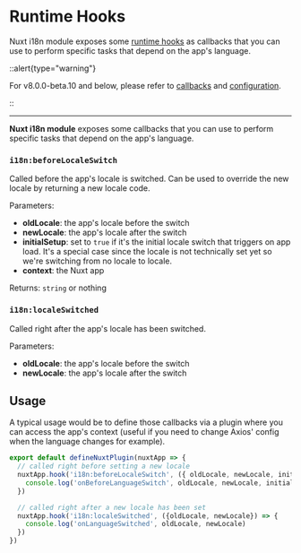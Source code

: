 # Runtime Hooks

Nuxt i18n module exposes some [runtime hooks](https://nuxt.com/docs/guide/going-further/hooks#app-hooks-runtime) as callbacks that you can use to perform specific tasks that depend on the app's language.

::alert{type="warning"}

For v8.0.0-beta.10 and below, please refer to [callbacks](https://i18n.nuxtjs.org/callbacks/) and [configuration](https://i18n.nuxtjs.org/options-reference#onbeforelanguageswitch).

::

---

**Nuxt i18n module** exposes some callbacks that you can use to perform specific tasks that depend on the app's language.

### `i18n:beforeLocaleSwitch`

Called before the app's locale is switched. Can be used to override the new locale by returning a new locale code.

Parameters:

- **oldLocale**: the app's locale before the switch
- **newLocale**: the app's locale after the switch
- **initialSetup**: set to `true` if it's the initial locale switch that triggers on app load. It's a special case since the locale is not technically set yet so we're switching from no locale to locale.
- **context**: the Nuxt app

Returns: `string` or nothing

### `i18n:localeSwitched`

Called right after the app's locale has been switched.

Parameters:

- **oldLocale**: the app's locale before the switch
- **newLocale**: the app's locale after the switch

## Usage

A typical usage would be to define those callbacks via a plugin where you can access the app's context \(useful if you need to change Axios' config when the language changes for example\).

```js {}[/plugins/i18n.js]
export default defineNuxtPlugin(nuxtApp => {
  // called right before setting a new locale
  nuxtApp.hook('i18n:beforeLocaleSwitch', ({ oldLocale, newLocale, initialSetup, context }) => {
    console.log('onBeforeLanguageSwitch', oldLocale, newLocale, initialSetup)
  })

  // called right after a new locale has been set
  nuxtApp.hook('i18n:localeSwitched', ({oldLocale, newLocale}) => {
    console.log('onLanguageSwitched', oldLocale, newLocale)
  })
})
```
